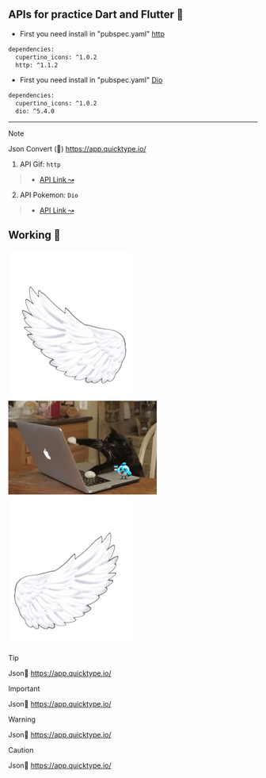 ## APIs for practice Dart and Flutter 💙 

- First you need install in "pubspec.yaml" [http](https://pub.dev/packages/http)  
```
dependencies:
  cupertino_icons: ^1.0.2
  http: ^1.1.2
```
- First you need install in "pubspec.yaml" [Dio](https://pub.dev/packages/dio/versions) 
``` 
dependencies:
  cupertino_icons: ^1.0.2
  dio: ^5.4.0
```
---
> [!NOTE]
> Json Convert (👀) https://app.quicktype.io/

1. API Gif: ``http``
>- [API Link ↝](https://developers.giphy.com/)

2. API Pokemon: ``Dio``
>- [API Link ↝](https://pokeapi.co/)

## Working 👷
<p align=""><img src="IMG/on1.gif"  width="250"><img src="IMG/@bastndev.gif"  width="300"><img src="IMG/on2.gif"  width="250"></p>



> [!TIP]
> Json👷 https://app.quicktype.io/

> [!IMPORTANT]
> Json👷 https://app.quicktype.io/

> [!WARNING]
> Json👷 https://app.quicktype.io/

> [!CAUTION]
> Json👷 https://app.quicktype.io/



